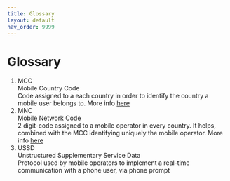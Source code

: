 ```yaml
---
title: Glossary
layout: default
nav_order: 9999
---
```

<h1>Glossary</h1>

<ol>
    <li>
        <div class="definition">
            <div class="definition-title"><a name="mcc"></a>MCC</div>
            <div class="definition-description">Mobile Country Code</div>
            <div class="definition-explanation">
            Code assigned to a each country in order to identify the country a mobile user belongs to. More info <a href="https://mcc-mnc.com">here</a>
            </div>
        </div>
    </li>
    <li>
        <div class="definition">
            <div class="definition-title"><a name="mnc"></a>MNC</div>
            <div class="definition-description">Mobile Network Code</div>
            <div class="definition-explanation">2 digit-code assigned to a mobile operator in every country. It helps, combined with the MCC identifying uniquely the mobile operator. More info <a href="https://mcc-mnc.com">here</a></div>
        </div>
    </li>
    <li>
        <div class="definition">
            <div class="definition-title"><a name="ussd"></a>USSD</div>
            <div class="definition-description">Unstructured Supplementary Service Data</div>
            <div class="definition-explanation">Protocol used by mobile operators to implement a real-time communication with a phone user, via phone prompt</div>
        </div>
    </li>
</ol>
